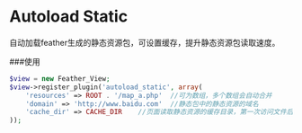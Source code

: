 Autoload Static
==========================

自动加载feather生成的静态资源包，可设置缓存，提升静态资源包读取速度。

###使用

```php
$view = new Feather_View;
$view->register_plugin('autoload_static', array(
    'resources' => ROOT . '/map_a.php'  //可为数组，多个数组会自动合并
    'domain' => 'http://www.baidu.com'  //静态包中的静态资源的域名
    'cache_dir' => CACHE_DIR    //页面读取静态资源的缓存目录，第一次访问文件后会自动生成，下次直接读取缓存文件。
));
```